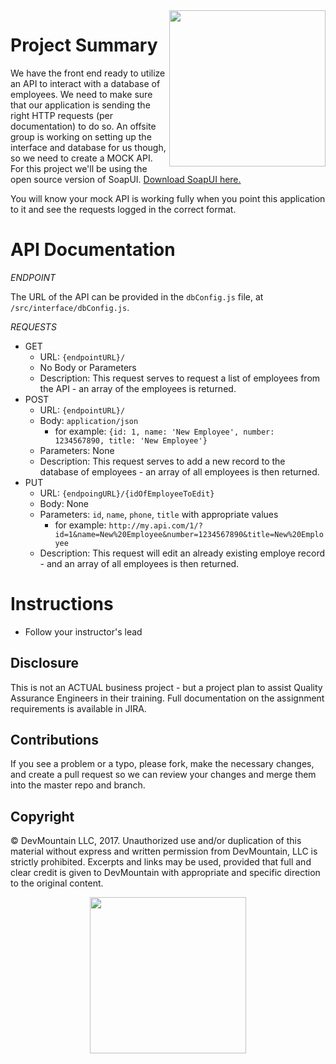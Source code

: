 <img src="https://devmounta.in/img/logowhiteblue.png" width="250" align="right">

# Project Summary

We have the front end ready to utilize an API to interact with a database of employees. We need to make sure that our application is sending the right HTTP requests (per documentation) to do so. An offsite group is working on setting up the interface and database for us though, so we need to create a MOCK API.  For this project we'll be using the open source version of SoapUI. [Download SoapUI here.](https://www.soapui.org/downloads/soapui.html)

You will know your mock API is working fully when you point this application to it and see the requests logged in the correct format.

# API Documentation

*ENDPOINT*

The URL of the API can be provided in the `dbConfig.js` file, at `/src/interface/dbConfig.js`.

*REQUESTS*
* GET
   - URL: `{endpointURL}/`
   - No Body or Parameters
   - Description: This request serves to request a list of employees from the API - an array of the employees is returned.
* POST
   - URL: `{endpointURL}/`
   - Body: `application/json`
      * for example: `{id: 1, name: 'New Employee', number: 1234567890, title: 'New Employee'}`
   - Parameters: None
   - Description: This request serves to add a new record to the database of employees - an array of all employees is then returned.
* PUT
   - URL: `{endpoingURL}/{idOfEmployeeToEdit}`
   - Body: None
   - Parameters: `id`, `name`, `phone`, `title` with appropriate values
      * for example: `http://my.api.com/1/?id=1&name=New%20Employee&number=1234567890&title=New%20Employee` 
   - Description: This request will edit an already existing employe record - and an array of all employees is then returned.

# Instructions

* Follow your instructor's lead

## Disclosure

This is not an ACTUAL business project - but a project plan to assist Quality Assurance Engineers in their training.  Full documentation on the assignment requirements is available in JIRA.

## Contributions

If you see a problem or a typo, please fork, make the necessary changes, and create a pull request so we can review your changes and merge them into the master repo and branch.

## Copyright

© DevMountain LLC, 2017. Unauthorized use and/or duplication of this material without express and written permission from DevMountain, LLC is strictly prohibited. Excerpts and links may be used, provided that full and clear credit is given to DevMountain with appropriate and specific direction to the original content.

<p align="center">
<img src="https://devmounta.in/img/logowhiteblue.png" width="250">
</p>